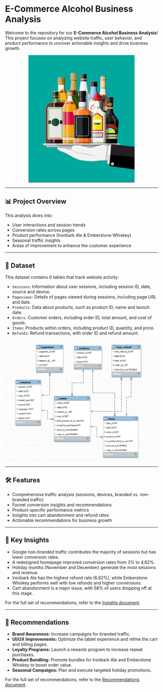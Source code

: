 # E-Commerce Alcohol Business Analysis

Welcome to the repository for our **E-Commerce Alcohol Business Analysis**! This project focuses on analyzing website traffic, user behavior, and product performance to uncover actionable insights and drive business growth. 
<p align="center">
<img src="Docs/Logo.jpg" alt="Company Logo" width="350">


---

## 📊 **Project Overview**

This analysis dives into:
- User interactions and session trends
- Conversion rates across pages
- Product performance (Ironbark Ale & Emberstone Whiskey)
- Seasonal traffic insights
- Areas of improvement to enhance the customer experience

---

## 📂 **Dataset**
This dataset contains 6 tables that track website activity:

- `Sessions`: Information about user sessions, including session ID, date, source and device.
- `Pageviews`: Details of pages viewed during sessions, including page URL and date.
- `Products`: Data about products, such as product ID, name and launch date.
- `Orders`: Customer orders, including order ID, total amount, and cost of goods.
- `Items`: Products within orders, including product ID, quantity, and price.
- `Refunds`: Refund transactions, with order ID and refund amount.
<p align="center">
<img src="Docs/ERD.jpg" alt="erd" height="400" width="600">

---

## 🛠️ **Features**
- Comprehensive traffic analysis (sessions, devices, branded vs. non-branded traffic)
- Funnel conversion insights and recommendations
- Product-specific performance metrics
- Insights into cart abandonment and refund rates
- Actionable recommendations for business growth

---

## 🚀 **Key Insights**
 - Google non-branded traffic contributes the majority of sessions but has lower conversion rates.
 - A redesigned homepage improved conversion rates from 3% to 4.62%.
 - Holiday months (November and December) generate the most sessions and revenue.
 - Ironbark Ale has the highest refund rate (6.62%), while Emberstone Whiskey performs well with low refunds and higher conversions.
 - Cart abandonment is a major issue, with 58% of users dropping off at this stage.

For the full set of recommendations, refer to the [Insights document](./Insights.md).

---

## 📌 **Recommendations**
- **Brand Awareness:** Increase campaigns for branded traffic.
- **UI/UX Improvements:** Optimize the tablet experience and refine the cart and billing pages.
- **Loyalty Programs:** Launch a rewards program to increase repeat purchases.
- **Product Bundling:** Promote bundles for Ironbark Ale and Emberstone Whiskey to boost order value.
- **Seasonal Campaigns:** Plan and execute targeted holiday promotions.

For the full set of recommendations, refer to the [Recommendations document](./Recommendations.md).

